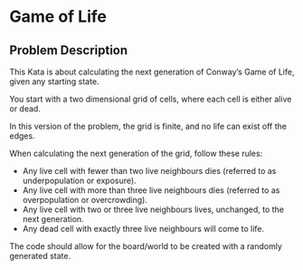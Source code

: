 # Game of Life

## Problem Description

This Kata is about calculating the next generation of Conway’s Game of Life, given any starting state.

You start with a two dimensional grid of cells, where each cell is either alive or dead. 

In this version of the problem, the grid is finite, and no life can exist off the edges.

When calculating the next generation of the grid, follow these rules:

* Any live cell with fewer than two live neighbours dies (referred to as underpopulation or exposure).
* Any live cell with more than three live neighbours dies (referred to as overpopulation or overcrowding).
* Any live cell with two or three live neighbours lives, unchanged, to the next generation.
* Any dead cell with exactly three live neighbours will come to life.

The code should allow for the board/world to be created with a randomly generated state.
